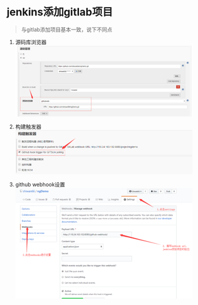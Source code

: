 # jenkins添加gitlab项目

> 与gitlab添加项目基本一致，说下不同点

1. 源码库浏览器    
    ![](/系统集成部/石万/resource/gitlab/TIM截图20180627104527.png)

2. 构建触发器     
    ![](/系统集成部/石万/resource/gitlab/TIM截图20180627104607.png)

3. github webhook设置    
        ![](/系统集成部/石万/resource/gitlab/TIM截图20180627105815.png)



